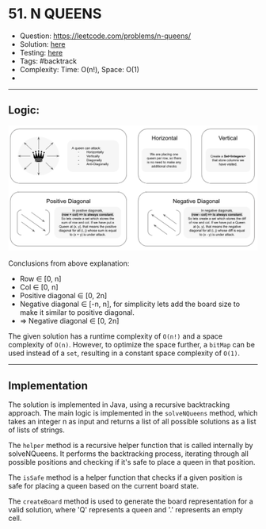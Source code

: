 # 51. N QUEENS

* Question: https://leetcode.com/problems/n-queens/
* Solution: [here](Solution.java)
* Testing: [here](SolutionTest.java)
* Tags: #backtrack
* Complexity: Time: O(n!), Space: O(1)
* 
---

## Logic:

![logic](logic.png)

Conclusions from above explanation:
* Row ∈ [0, n]
* Col ∈ [0, n]
* Positive diagonal ∈ [0, 2n]
* Negative diagonal ∈ [-n, n], for simplicity lets add the board size to make it similar to positive diagonal.
* => Negative diagonal ∈ [0, 2n]

The given solution has a runtime complexity of `O(n!)` and a space complexity of `O(n)`. However, to optimize the space
further, a `bitMap` can be used instead of a `set`, resulting in a constant space complexity of `O(1)`.

---

## Implementation

The solution is implemented in Java, using a recursive backtracking approach. The main logic is implemented in the
`solveNQueens` method, which takes an integer n as input and returns a list of all possible solutions as a list of lists
of strings.

The `helper` method is a recursive helper function that is called internally by solveNQueens. It performs the
backtracking process, iterating through all possible positions and checking if it's safe to place a queen in that
position.

The `isSafe` method is a helper function that checks if a given position is safe for placing a queen based on the
current board state.

The `createBoard` method is used to generate the board representation for a valid solution, where 'Q' represents a queen
and '.' represents an empty cell.
